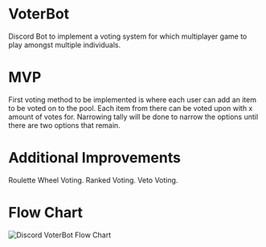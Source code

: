 # VoterBot
Discord Bot to implement a voting system for which multiplayer game to play amongst multiple individuals.









# MVP
First voting method to be implemented is where each user can add an item to be voted on to the pool.
Each item from there can be voted upon with x amount of votes for.
Narrowing tally will be done to narrow the options until there are two options that remain.


# Additional Improvements
Roulette Wheel Voting.
Ranked Voting.
Veto Voting.

# Flow Chart
![Discord VoterBot Flow Chart](https://user-images.githubusercontent.com/6447418/131265021-fbffaeff-c218-49b3-b33a-2565a55b0260.jpeg)



